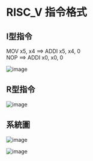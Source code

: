 <h1>RISC_V 指令格式</h1>

<h2>I型指令</h2>

MOV x5, x4  ==> ADDI x5, x4, 0
<br>
NOP ==> ADDI x0, x0, 0

![image](https://github.com/aa389393/risc_v/assets/64916523/d3938623-f6f9-4491-b7e5-24fb98697933)


<h2>R型指令</h2>

![image](https://github.com/aa389393/risc_v/assets/64916523/e44a71bb-7bc9-40ee-b96c-c3d27d3e2ff1)


<h2>系統圖</h2>

![image](https://github.com/aa389393/risc_v/assets/64916523/c99c0ad3-34bf-4774-bf17-5e91c235455d)


![image](https://github.com/aa389393/risc_v/assets/64916523/7e90b28f-c461-4b2d-a2ef-e8dd887db091)


